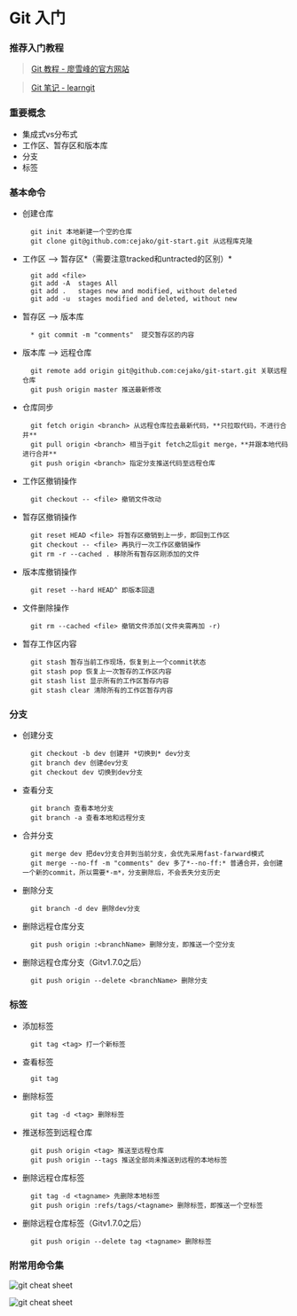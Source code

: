 # Git 入门

### 推荐入门教程
> [Git 教程 - 廖雪峰的官方网站](http://www.liaoxuefeng.com/wiki/0013739516305929606dd18361248578c67b8067c8c017b000)

> [Git 笔记 - learngit](https://github.com/michaelliao/learngit/blob/master/Git%E5%AD%A6%E4%B9%A0%E7%AC%94%E8%AE%B0/git%E5%AD%A6%E4%B9%A0%E7%AC%94%E8%AE%B0.md)

### 重要概念
* 集成式vs分布式
* 工作区、暂存区和版本库
* 分支
* 标签

### 基本命令
* 创建仓库

		git init 本地新建一个空的仓库
		git clone git@github.com:cejako/git-start.git 从远程库克隆
* 工作区 --> 暂存区*（需要注意tracked和untracted的区别）*
	
		git add <file>
		git add -A  stages All
		git add .   stages new and modified, without deleted
		git add -u  stages modified and deleted, without new                    
* 暂存区 --> 版本库
		
		* git commit -m "comments"	提交暂存区的内容
* 版本库 --> 远程仓库
	
		git remote add origin git@github.com:cejako/git-start.git 关联远程仓库
		git push origin master 推送最新修改
* 仓库同步
	
		git fetch origin <branch> 从远程仓库拉去最新代码，**只拉取代码，不进行合并**
		git pull origin <branch> 相当于git fetch之后git merge，**并跟本地代码进行合并**
		git push origin <branch> 指定分支推送代码至远程仓库
* 工作区撤销操作
	
		git checkout -- <file> 撤销文件改动
* 暂存区撤销操作
	
		git reset HEAD <file> 将暂存区撤销到上一步，即回到工作区
		git checkout -- <file> 再执行一次工作区撤销操作
		git rm -r --cached . 移除所有暂存区刚添加的文件
* 版本库撤销操作
	
		git reset --hard HEAD^ 即版本回退
* 文件删除操作
	
		git rm --cached <file> 撤销文件添加(文件夹需再加 -r)
* 暂存工作区内容
	
		git stash 暂存当前工作现场，恢复到上一个commit状态
		git stash pop 恢复上一次暂存的工作区内容
		git stash list 显示所有的工作区暂存内容
		git stash clear 清除所有的工作区暂存内容
	
### 分支
* 创建分支
	
		git checkout -b dev 创建并 *切换到* dev分支
		git branch dev 创建dev分支
		git checkout dev 切换到dev分支
* 查看分支
	
		git branch 查看本地分支
		git branch -a 查看本地和远程分支
* 合并分支
	
		git merge dev 把dev分支合并到当前分支，会优先采用fast-farward模式
		git merge --no-ff -m "comments" dev 多了*--no-ff:* 普通合并，会创建一个新的commit，所以需要*-m*，分支删除后，不会丢失分支历史
* 删除分支
	
		git branch -d dev 删除dev分支
* 删除远程仓库分支
	
		git push origin :<branchName> 删除分支，即推送一个空分支
* 删除远程仓库分支（Gitv1.7.0之后）
	
		git push origin --delete <branchName> 删除分支

### 标签
* 添加标签
	
		git tag <tag> 打一个新标签
* 查看标签
	
		git tag
* 删除标签
	
		git tag -d <tag> 删除标签
* 推送标签到远程仓库
	
		git push origin <tag> 推送至远程仓库
		git push origin --tags 推送全部尚未推送到远程的本地标签
* 删除远程仓库标签
	
		git tag -d <tagname> 先删除本地标签
		git push origin :refs/tags/<tagname> 删除标签，即推送一个空标签
* 删除远程仓库标签（Gitv1.7.0之后）
	
		git push origin --delete tag <tagname> 删除标签
		
### 附常用命令集
![git cheat sheet](https://www.git-tower.com/blog/content/posts/54-git-cheat-sheet/git-cheat-sheet-large01.png)

![git cheat sheet](https://www.git-tower.com/blog/content/posts/54-git-cheat-sheet/git-cheat-sheet-large02.png)
